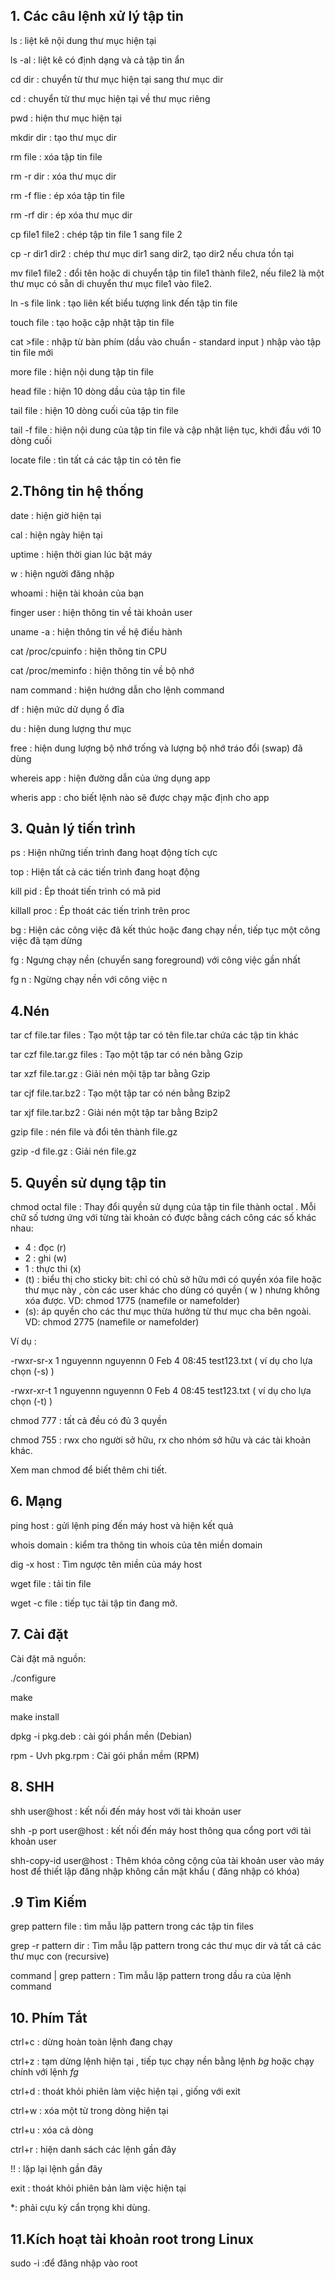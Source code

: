 ## 1. Các câu lệnh xử lý tập tin
ls : liệt kê nội dung thư mục hiện tại

ls -al : liệt kê có định dạng và cả tập tin ẩn

cd dir : chuyển từ thư mục hiện tại sang thư mục dir

cd : chuyển từ thư mục hiện tại về thư mục riêng

pwd : hiện thư mục hiện tại 
 
mkdir dir : tạo thư mục dir

rm file : xóa tập tin file 

rm -r dir : xóa thư mục dir

rm -f flie : ép xóa tập tin file

rm -rf dir : ép xóa thư mục dir

cp file1 file2 : chép tập tin file 1 sang file 2 

cp -r dir1 dir2 : chép thư mục dir1 sang dir2, tạo dir2 nếu chưa tồn tại

mv file1 file2 : đổi tên hoặc di chuyển tập tin file1 thành file2, nếu file2 là một thư mục có sẵn di chuyển thư mục file1 vào file2.

ln -s file link : tạo liên kết biểu tượng link đến tập tin file

touch file : tạo hoặc cập nhật tập tin file

cat >file : nhập từ bàn phím (dầu vào chuẩn - standard input ) nhập vào tập tin file mới 

more file : hiện nội dung tập tin file

head file : hiện 10 dòng dầu của tập tin file

tail file : hiện 10 dòng cuối của tập tin file

tail -f file : hiện nội dung của tập tin file và cập nhật liện tục, khới đầu với 10 dòng cuối

locate file : tìn tất cả các tập tin có tên fie

## 2.Thông tin hệ thống 
date : hiện giờ hiện tại

cal : hiện ngày hiện tại

uptime : hiện thời gian lúc bật máy

w : hiện người đăng nhập

whoami : hiện tài khoản của bạn

finger user : hiện thông tin về tài khoản user

uname -a : hiện thông tin về hệ điều hành

cat /proc/cpuinfo : hiện thông tin CPU

cat /proc/meminfo : hiện thông tin về bộ nhớ

nam command : hiện hướng dẫn cho lệnh command 

df : hiện mức dử dụng ổ đĩa

du : hiện dung lượng thư mục 

free : hiện dung lượng bộ nhớ trống và lượng bộ nhớ tráo đổi (swap) đã dùng

whereis app : hiện đường dẫn của ứng dụng app 

wheris app : cho biết lệnh nào sẽ được chạy mặc định cho app

## 3. Quản lý tiến trình

ps : Hiện những tiến trình đang hoạt động tích cực

top : Hiện tất cả các tiến trình đang hoạt động

 kill pid : Ép thoát tiến trình có mã pid

killall proc : Ép thoát các tiến trình trên proc

bg : Hiện các công việc đã kết thúc hoặc đang chạy nền, tiếp tục một công việc đã tạm dừng

fg : Ngưng chạy nền (chuyển sang foreground) với công việc gần nhất

fg n : Ngừng chạy nền với công việc n

## 4.Nén 
tar cf file.tar files : Tạo một tập tar có tên file.tar chứa các tập tin khác

tar czf file.tar.gz files : Tạo một tập tar có nén bằng Gzip

tar xzf file.tar.gz : Giải nén mội tập tar bằng Gzip

tar cjf file.tar.bz2 : Tạo một tập tar có nén bằng Bzip2

tar xjf file.tar.bz2 : Giải nén một tập tar bằng Bzip2

gzip file : nén file và đổi tên thành file.gz

gzip -d file.gz : Giải nén file.gz

## 5. Quyền sử dụng tập tin 
 
chmod octal file : Thay đổi quyền sử dụng của tập tin file thành octal . Mỗi chữ số tương ứng với từng  tài khoản có được bằng cách công các số khác nhau:
 - 4 : đọc (r)
 - 2 : ghi (w)
 - 1 : thực thi (x)
 - (t) : biểu thị cho sticky bit: chỉ có chủ sở hữu mới có quyền xóa file hoặc thư mục này , còn các user khác cho dùng có quyền ( w ) nhưng không xóa được. VD: chmod 1775 (namefile or namefolder)
 - (s): áp quyền cho các thư mục thừa hưởng từ thư mục cha bên ngoài. VD: chmod 2775 (namefile or namefolder)
 
Ví dụ : 

-rwxr-sr-x 1 nguyennn nguyennn 0 Feb  4 08:45 test123.txt ( ví dụ cho lựa chọn (-s) )

-rwxr-xr-t 1 nguyennn nguyennn        0 Feb  4 08:45  test123.txt ( ví dụ cho lựa chọn (-t) )

chmod 777 : tất cả đều có đủ 3 quyền

chmod 755 : rwx cho người sở hữu, rx cho nhóm sở hữu và các tài khoản khác.

Xem man chmod để  biết thêm chi tiết.

## 6. Mạng

ping host : gửi lệnh ping đến máy host và hiện kết quả

whois domain : kiểm tra  thông tin whois của tên miền domain

dig  -x host : Tìm ngược tên miền của máy host 

wget file : tải tin file

wget -c file : tiếp tục tải tập tin đang mở.

## 7. Cài đặt

Cài đặt mã nguồn:

./configure

make

make install

dpkg -i pkg.deb : cài gói phần mền (Debian)

rpm - Uvh pkg.rpm : Cài gói phần mềm (RPM)

## 8. SHH

shh user@host : kết nối đến máy host với tài khoản user

shh -p port user@host : kết nối đến máy host thông qua  cổng port với tài khoản user

shh-copy-id user@host : Thêm khóa công cộng của tài khoản user vào máy host để thiết lập đăng nhập không cần mật khẩu ( đăng nhập có  khóa)

## .9 Tìm Kiếm

grep pattern file : tìm mẫu lặp pattern trong các tập tin files 

grep -r pattern dir : Tìm mẫu lặp pattern trong các thư mục dir và tất cả các thư mục con (recursive)

command | grep pattern : Tìm mẫu lặp pattern trong dầu ra của lệnh command

## 10. Phím Tắt 

ctrl+c : dừng hoàn toàn lệnh đang chạy

ctrl+z : tạm dừng lệnh hiện tại , tiếp tục chạy nền bằng lệnh *bg* hoặc chạy chính với lệnh *fg*

ctrl+d : thoát khỏi phiên làm việc hiện tại , giống với exit

ctrl+w : xóa một từ trong dòng hiện tại

ctrl+u : xóa cả dòng

ctrl+r : hiện danh sách các lệnh gần đây

!! : lặp lại lệnh gần đây 

exit : thoát khỏi phiên bản làm việc hiện tại

*: phải cựu kỳ cẩn trọng khi dùng.

## 11.Kích hoạt tài khoản root trong Linux

sudo -i :để đăng nhập vào root 
